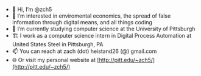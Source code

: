 - 👋 Hi, I’m @zch5
- 👀 I’m interested in enviromental economics, the spread of false information through digital means, and all things coding
- 🏫 I’m currently studying computer science at the University of Pittsburgh
- 🏗️ I work as a computer science intern in Digital Process Automation at United States Steel in Pittsburgh, PA
- 📫 You can reach at zach (dot) heistand26 (@) gmail.com
- 🌐 Or visit my personal website at [http://pitt.edu/~zch5/](http://pitt.edu/~zch5/)
